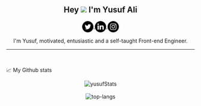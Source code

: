 <h2 align="center">Hey <img src="https://media.giphy.com/media/hvRJCLFzcasrR4ia7z/giphy.gif" width="25px"> I'm Yusuf Ali</h2>

<p align="center">
  <a href="https://twitter.com/yusufali_19">
    <img align="center" alt="Yusuf | Twitter" width="30px" src="./assets/twitter.svg" />
  </a>
   <a href="https://www.linkedin.com/in/yusuf-ali-501047184/">
    <img align="center" alt="Yusuf | Linkedin" width="30px" src="./assets/linkedin.svg" />
  </a>
     <a href="https://www.instagram.com/yusufali.19/?hl=en">
    <img align="center" alt="Yusuf | Instagram" width="30px" src="./assets/instagram.svg" />
  </a>
</p>

<p align="center">
    I'm Yusuf, motivated, entusiastic and a self-taught Front-end Engineer.
</p>

***

 <br>

📈 My Github stats <br />
<p align="center">
  <img src="https://github-readme-stats.vercel.app/api?username=yusufali19&count_private=true&show_icons=true&theme=radical" alt="yusufStats" />  
  <br />
  <br />
  <img src="https://github-readme-stats.vercel.app/api/top-langs/?username=yusufali19&layout=compact&theme=dark" alt="top-langs" />
</p>

